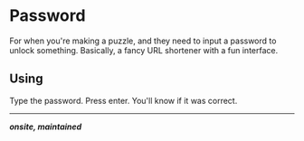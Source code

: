 # Password
For when you're making a puzzle, and they need to input a password to unlock something. Basically, a fancy URL shortener with a fun interface.

## Using
Type the password. Press enter. You'll know if it was correct.

---

_____onsite, maintained_____
